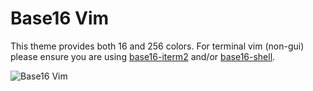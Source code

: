 # Base16 Vim
This theme provides both 16 and 256 colors. For terminal vim (non-gui) please ensure you are using [base16-iterm2](https://raw.github.com/chriskempson/base16-iterm2) and/or [base16-shell](https://raw.github.com/chriskempson/base16-shell).

![Base16 Vim](https://raw.github.com/chriskempson/base16-vim/master/base16-vim.png)